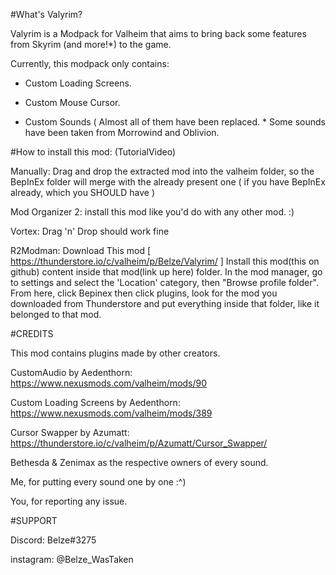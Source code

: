#What's Valyrim?

Valyrim is a Modpack for Valheim that aims to bring back some features from Skyrim (and more!*) to the game.

Currently, this modpack only contains:

- Custom Loading Screens.

- Custom Mouse Cursor.

- Custom Sounds ( Almost all of them have been replaced. * Some sounds have been taken from Morrowind and Oblivion.





#How to install this mod: 
(TutorialVideo)


Manually: Drag and drop the extracted mod into the valheim folder, so the BepInEx folder will merge with the already present one ( if you have BepInEx already, which you SHOULD have )


Mod Organizer 2: install this mod like you'd do with any other mod. :)


Vortex: Drag 'n' Drop should work fine


R2Modman: 
Download This mod [ https://thunderstore.io/c/valheim/p/Belze/Valyrim/ ] 
Install this mod(this on github) content inside that mod(link up here) folder. 
In the mod manager, go to settings and select the 'Location' category, then "Browse profile folder".
From here, click Bepinex then click plugins, look for the mod you downloaded from Thunderstore and put everything inside that folder, like it belonged to that mod.



#CREDITS

This mod contains plugins made by other creators.

CustomAudio by Aedenthorn: https://www.nexusmods.com/valheim/mods/90

Custom Loading Screens by Aedenthorn: https://www.nexusmods.com/valheim/mods/389

Cursor Swapper by Azumatt: https://thunderstore.io/c/valheim/p/Azumatt/Cursor_Swapper/

Bethesda & Zenimax as the respective owners of every sound.

Me, for putting every sound one by one :^)

You, for reporting any issue.




#SUPPORT

Discord: Belze#3275

instagram: @Belze_WasTaken

